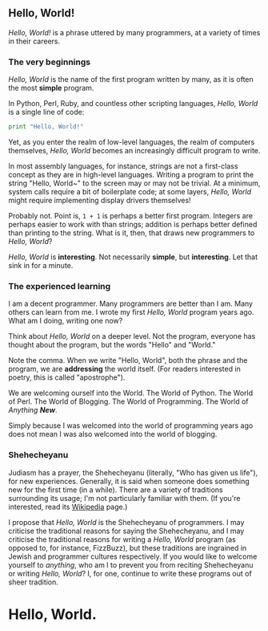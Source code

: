 ## Hello, World!

_Hello, World!_ is a phrase uttered by many programmers, at a variety of times in their careers.

### The very beginnings

_Hello, World_ is the name of the first program written by many, as it is often the most **simple** program.

In Python, Perl, Ruby, and countless other scripting languages, _Hello, World_ is a single line of code:

```python
print "Hello, World!"
```

Yet, as you enter the realm of low-level languages, the realm of computers themselves, _Hello, World_ becomes an increasingly difficult program to write.

In most assembly languages, for instance, strings are not a first-class concept as they are in high-level languages. Writing a program to print the string "Hello, World~" to the screen may or may not be trivial. At a minimum, system calls require a bit of boilerplate code; at some layers, _Hello, World_ might require implementing display drivers themselves!

Probably not. Point is, `1 + 1` is perhaps a better first program. Integers are perhaps easier to work with than strings; addition is perhaps better defined than printing to the string. What is it, then, that draws new programmers to _Hello, World_?

_Hello, World_ is **interesting**. Not necessarily **simple**, but **interesting**. Let that sink in for a minute.

### The experienced learning

I am a decent programmer. Many programmers are better than I am. Many others can learn from me. I wrote my first _Hello, World_ program years ago. What am I doing, writing one now?

Think about _Hello, World_ on a deeper level. Not the program, everyone has thought about the program, but the words "Hello" and "World."

Note the comma. When we write "Hello, World", both the phrase and the program, we are **addressing** the world itself. (For readers interested in poetry, this is called "apostrophe").

We are welcoming ourself into the World. The World of Python. The World of Perl. The World of Blogging. The World of Programming. The World of _Anything **New**_.

Simply because I was welcomed into the world of programming years ago does not mean I was also welcomed into the world of blogging.

### Shehecheyanu

Judiasm has a prayer, the Shehecheyanu (literally, "Who has given us life"), for new experiences. Generally, it is said when someone does something new for the first time (in a while). There are a variety of traditions surrounding its usage; I'm not particularly familiar with them. (If you're interested, read its [Wikipedia](http://en.wikipedia.org/wiki/Shehecheyanu) page.)

I propose that _Hello, World_ is the Shehecheyanu of programmers. I may criticise the traditional reasons for saying the Shehecheyanu, and I may criticise the traditional reasons for writing a _Hello, World_ program (as opposed to, for instance, FizzBuzz), but these traditions are ingrained in Jewish and programmer cultures respectively. If you would like to welcome yourself to _anything_, who am I to prevent you from reciting Shehecheyanu or writing _Hello, World_? I, for one, continue to write these programs out of sheer tradition.

# Hello, World.
